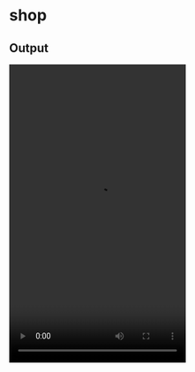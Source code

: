 # shop

## Output

<video width="320" height="540" controls>
  <source src="https://chitraarasu.github.io/Flutter-Shop/assets/output.m4v" type="video/mp4">
Your browser does not support the video tag.
</video>
